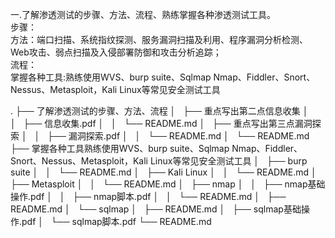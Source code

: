 一.了解渗透测试的步骤、方法、流程、熟练掌握各种渗透测试工具。  
步骤：  
方法：端口扫描、系统指纹探测、服务漏洞扫描及利用、程序漏洞分析检测、Web攻击、弱点扫描及入侵部署防御和攻击分析追踪；  
流程：  
掌握各种工具:熟练使用WVS、burp suite、Sqlmap Nmap、Fiddler、Snort、Nessus、Metasploit，Kali Linux等常见安全测试工具  



.
├── 了解渗透测试的步骤、方法、流程
│   ├── 重点写出第二点信息收集
│   │   ├── 信息收集.pdf
│   │   └── README.md
│   ├── 重点写出第三点漏洞探索
│   │   ├── 漏洞探索.pdf
│   │   └── README.md
│   └── README.md
├── 掌握各种工具熟练使用WVS、burp suite、Sqlmap Nmap、Fiddler、Snort、Nessus、Metasploit，Kali Linux等常见安全测试工具
│   ├── burp suite
│   │   └── README.md
│   ├── Kali Linux
│   │   └── README.md
│   ├── Metasploit
│   │   └── README.md
│   ├── nmap
│   │   ├── nmap基础操作.pdf
│   │   ├── nmap脚本.pdf
│   │   └── README.md
│   ├── README.md
│   └── sqlmap
│       ├── README.md
│       ├── sqlmap基础操作.pdf
│       └── sqlmap脚本.pdf
└── README.md
